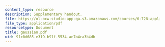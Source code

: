 ```yaml
---
content_type: resource
description: Supplementary handout.
file: https://ol-ocw-studio-app-qa.s3.amazonaws.com/courses/6-728-applied-quantum-and-statistical-physics-fall-2006/91c0d685e319b91f5534ae7b4ca3b4db_gaussian.pdf
file_type: application/pdf
resourcetype: Document
title: gaussian.pdf
uid: 91c0d685-e319-b91f-5534-ae7b4ca3b4db
---
```

